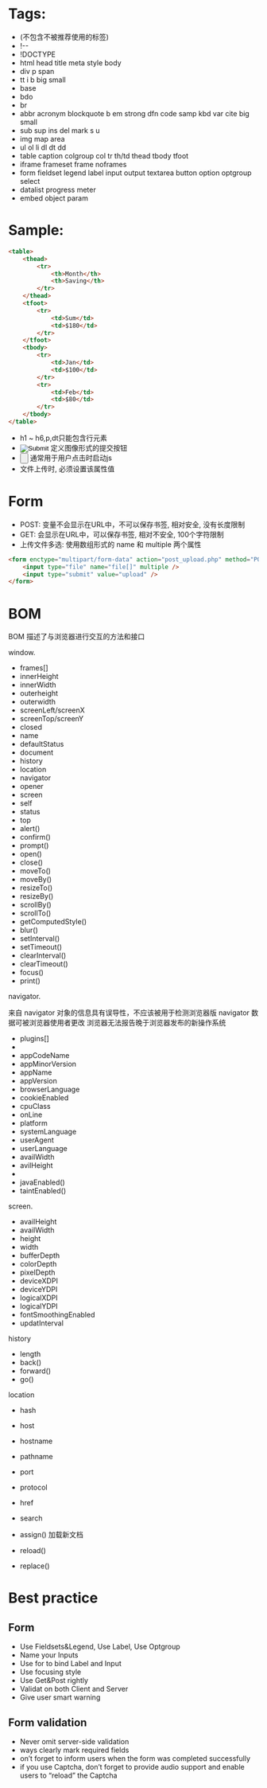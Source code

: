 # Tags:

- (不包含不被推荐使用的标签)
- !--
- !DOCTYPE
- html head title meta style body
- div p span
- tt i b big small
- base
- bdo
- br
- abbr acronym blockquote b em strong dfn code samp kbd var cite big small
- sub sup ins del mark s u
- img map area
- ul ol li dl dt dd
- table caption colgroup col tr th/td 	thead tbody tfoot
- iframe frameset frame noframes
- form fieldset legend label input output textarea button option optgroup select
- datalist progress meter
- embed object param

# Sample:

```html
<table>
    <thead>
        <tr>
            <th>Month</th>
            <th>Saving</th>
        </tr>
    </thead>
    <tfoot>
        <tr>
            <td>Sum</td>
            <td>$180</td>
        </tr>
    </tfoot>
    <tbody>
        <tr>
            <td>Jan</td>
            <td>$100</td>
        </tr>
        <tr>
            <td>Feb</td>
            <td>$80</td>
        </tr>
    </tbody>
</table>
```

- h1 ~ h6,p,dt只能包含行元素
- <input type="image" /> 定义图像形式的提交按钮
- <input type="button" /> 通常用于用户点击时启动js
- <form enctype="multipart/form-data"> 文件上传时, 必须设置该属性值

# Form

- POST: 变量不会显示在URL中，不可以保存书签, 相对安全, 没有长度限制
- GET: 会显示在URL中，可以保存书签, 相对不安全, 100个字符限制
- 上传文件多选: 使用数组形式的 name 和 multiple 两个属性

```html
<form enctype="multipart/form-data" action="post_upload.php" method="POST">
    <input type="file" name="file[]" multiple />
    <input type="submit" value="upload" />
</form>
```

# BOM

BOM 描述了与浏览器进行交互的方法和接口

window.
- frames[]
- innerHeight
- innerWidth
- outerheight
- outerwidth
- screenLeft/screenX
- screenTop/screenY
- closed
- name
- defaultStatus
- document
- history
- location
- navigator
- opener
- screen
- self
- status
- top
- alert()
- confirm()
- prompt()
- open()
- close()
- moveTo()
- moveBy()
- resizeTo()
- resizeBy()
- scrollBy()
- scrollTo()
- getComputedStyle()
- blur()
- setInterval()
- setTimeout()
- clearInterval()
- clearTimeout()
- focus()
- print()

navigator.

来自 navigator 对象的信息具有误导性，不应该被用于检测浏览器版
navigator 数据可被浏览器使用者更改
浏览器无法报告晚于浏览器发布的新操作系统

- plugins[]
-
- appCodeName
- appMinorVersion
- appName
- appVersion
- browserLanguage
- cookieEnabled
- cpuClass
- onLine
- platform
- systemLanguage
- userAgent
- userLanguage
- availWidth
- avilHeight
-
- javaEnabled()
- taintEnabled()

screen.
- availHeight
- availWidth
- height
- width
- bufferDepth
- colorDepth
- pixelDepth
- deviceXDPI
- deviceYDPI
- logicalXDPI
- logicalYDPI
- fontSmoothingEnabled
- updatInterval

history
- length
- back()
- forward()
- go()

location
- hash
- host
- hostname
- pathname
- port
- protocol
- href
- search

- assign()            加载新文档
- reload()
- replace()

# Best practice

## Form

- Use Fieldsets&Legend, Use Label, Use Optgroup
- Name your Inputs
- Use for to bind Label and Input
- Use focusing style
- Use Get&Post rightly
- Validat on both Client and Server
- Give user smart warning

## Form validation

- Never omit server-side validation
- ways clearly mark required fields
- on’t forget to inform users when the form was completed successfully
- if you use Captcha, don’t forget to provide audio support and enable users to “reload” the Captcha
